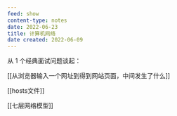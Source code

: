 ```yaml
---
feed: show
content-type: notes
date: 2022-06-23
title: 计算机网络
date created: 2022-06-09
---
```

从 1 个经典面试问题谈起：

[[从浏览器输入一个网址到得到网站页面，中间发生了什么]]

[[hosts文件]]

[[七层网络模型]]
